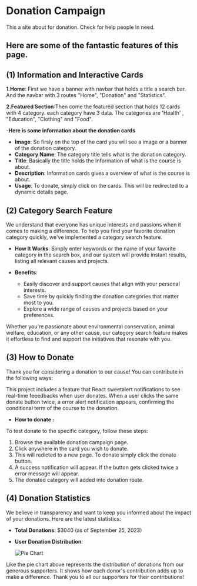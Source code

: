 
# Donation Campaign

This a site about for donation.
Check for help people in need.

## Here are some of the fantastic features of this page.

## (1) Information and Interactive Cards
**1.Home**: First we have a banner with navbar that holds a title a search bar. And the navbar with 3 routes "Home", "Donation" and "Statistics".

**2.Featured Section**:Then come the featured section that holds 12 cards with 4 category. each category have 3 data. The categories are 'Health' , "Education", "Clothing" and "Food".

-**Here is some information about the donation cards**
- **Image**: So firsly on the top of the card you
 will see a image or a banner of the donation category.
- **Category Name**: The category title tells what is the donation category.
- **Title**: Basically the title holds the Information of what is the course is about.
- **Description**: Information cards gives a overview of what is the course is about.
- **Usage**: To donate, simply click on the cards. This will be redirected to a dynamic details page.


## (2) Category Search Feature

We understand that everyone has unique interests and passions when it comes to making a difference. To help you find your favorite donation category quickly, we've implemented a category search feature.

- **How It Works**: Simply enter keywords or the name of your favorite category in the search box, and our system will provide instant results, listing all relevant causes and projects.

- **Benefits**:
  - Easily discover and support causes that align with your personal interests.
  - Save time by quickly finding the donation categories that matter most to you.
  - Explore a wide range of causes and projects based on your preferences.

Whether you're passionate about environmental conservation, animal welfare, education, or any other cause, our category search feature makes it effortless to find and support the initiatives that resonate with you.


## (3) How to Donate

Thank you for considering a donation to our cause! You can contribute in the following ways:

This project includes a feature that React sweetalert notifications to see real-time feeedbacks when user donates. When a user clicks the same donate button twice, a error alert notification appears, confirming the conditional term of the course to the donation.

- **How to donate :**

To test donate to the specific category, follow these steps:

1. Browse the available donation campaign page.
2. Click anywhere in the card you wish to donate.
3. This will redicted to a new page. To donate simply click the donate button.
3. A success notification will appear. If the button gets clicked twice a error message will appear.
4. The donated category will added into donation route.

## (4) Donation Statistics

We believe in transparency and want to keep you informed about the impact of your donations. Here are the latest statistics:

- **Total Donations**: $3040 (as of September 25, 2023)

- **User Donation Distribution**:

  ![Pie Chart](https://storage.googleapis.com/studio_v_0_0_2/5FZ1FRAA/_desktop_preview_1566332068338.png)

Like the pie chart above represents the distribution of donations from our generous supporters. It shows how each donor's contribution adds up to make a difference. Thank you to all our supporters for their contributions!

